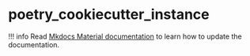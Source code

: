 # poetry_cookiecutter_instance

!!! info
    Read [Mkdocs Material documentation](https://squidfunk.github.io/mkdocs-material/creating-your-site/) to learn how to update the documentation.